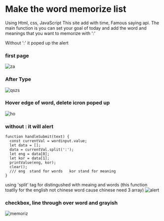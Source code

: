 # Make the word memorize list 

Using Html, css, JavaScript 
This site add with time, Famous saying api. 
The main function is you can set your goal of today and add the word and meanings that you want to memorize with ':'

Without ':' it poped up the alert
### first page
![za](https://user-images.githubusercontent.com/67889991/103273380-2e3e8e00-498d-11eb-9347-1eb44908b862.JPG)

### After Type 
![qszs](https://user-images.githubusercontent.com/67889991/103273669-dbb1a180-498d-11eb-98f9-608d9fa8fba9.png)
### Hover edge of word, delete icron poped up 
![ho](https://user-images.githubusercontent.com/67889991/103273673-dd7b6500-498d-11eb-82dd-5b20559f79a8.JPG)
### without :  it will alert 
```
function handleSubmit(text) {
  const currentVal = wordinput.value;
  let data = [];
  data = currentVal.split(':');
  let eng = data[0];
  let kor = data[1];
  printValue(eng, kor);
  clear(); 
  /// eng  stand for words   kor stand for meaning 
}
```
using 'split' tag for distingushed with meaing and words (this function toatlly for the english not chinese word cause chinese need 3 array) 
![alert](https://user-images.githubusercontent.com/67889991/103273675-dd7b6500-498d-11eb-988d-fb918b776709.JPG)
### checkbox, line through over word and grayish 
![memoriz](https://user-images.githubusercontent.com/67889991/103273676-de13fb80-498d-11eb-838b-02e476e2043d.JPG)

